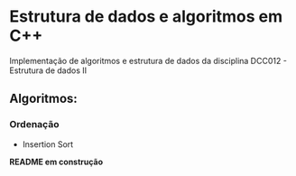 # Estrutura de dados e algoritmos em C++

Implementação de algoritmos e estrutura de dados da disciplina DCC012 - Estrutura de dados II

## Algoritmos:

### Ordenação

*  Insertion Sort

**README em construção**
